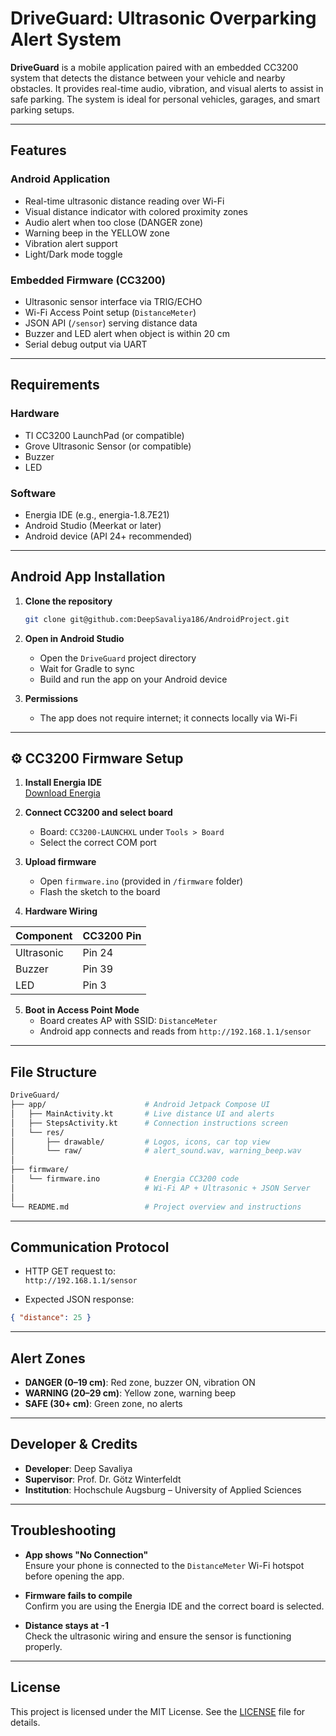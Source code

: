 # DriveGuard: Ultrasonic Overparking Alert System

**DriveGuard** is a mobile application paired with an embedded CC3200 system that detects the distance between your vehicle and nearby obstacles. It provides real-time audio, vibration, and visual alerts to assist in safe parking. The system is ideal for personal vehicles, garages, and smart parking setups.

---

## Features

### Android Application

- Real-time ultrasonic distance reading over Wi-Fi
- Visual distance indicator with colored proximity zones
- Audio alert when too close (DANGER zone)
- Warning beep in the YELLOW zone
- Vibration alert support
- Light/Dark mode toggle

### Embedded Firmware (CC3200)

- Ultrasonic sensor interface via TRIG/ECHO
- Wi-Fi Access Point setup (`DistanceMeter`)
- JSON API (`/sensor`) serving distance data
- Buzzer and LED alert when object is within 20 cm
- Serial debug output via UART

---

## Requirements

### Hardware

- TI CC3200 LaunchPad (or compatible)
- Grove Ultrasonic Sensor (or compatible)
- Buzzer
- LED

### Software

- Energia IDE (e.g., energia-1.8.7E21)
- Android Studio (Meerkat or later)
- Android device (API 24+ recommended)

---

## Android App Installation

1. **Clone the repository**
   ```bash
   git clone git@github.com:DeepSavaliya186/AndroidProject.git
   ```

2. **Open in Android Studio**
   - Open the `DriveGuard` project directory
   - Wait for Gradle to sync
   - Build and run the app on your Android device

3. **Permissions**
   - The app does not require internet; it connects locally via Wi-Fi

---

## ⚙️ CC3200 Firmware Setup

1. **Install Energia IDE**  
   [Download Energia](https://energia.nu/)

2. **Connect CC3200 and select board**
   - Board: `CC3200-LAUNCHXL` under `Tools > Board`
   - Select the correct COM port

3. **Upload firmware**
   - Open `firmware.ino` (provided in `/firmware` folder)
   - Flash the sketch to the board

4. **Hardware Wiring**

| Component  | CC3200 Pin |
|------------|-------------|
| Ultrasonic | Pin 24      |
| Buzzer     | Pin 39      |
| LED        | Pin 3       |

5. **Boot in Access Point Mode**
   - Board creates AP with SSID: `DistanceMeter`
   - Android app connects and reads from `http://192.168.1.1/sensor`

---

## File Structure

```bash
DriveGuard/
├── app/                      # Android Jetpack Compose UI
│   ├── MainActivity.kt       # Live distance UI and alerts
│   ├── StepsActivity.kt      # Connection instructions screen
│   └── res/
│       ├── drawable/         # Logos, icons, car top view
│       └── raw/              # alert_sound.wav, warning_beep.wav
│
├── firmware/
│   └── firmware.ino          # Energia CC3200 code
│                             # Wi-Fi AP + Ultrasonic + JSON Server
│
└── README.md                 # Project overview and instructions
```

---

## Communication Protocol

- HTTP GET request to:  
  `http://192.168.1.1/sensor`

- Expected JSON response:
```json
{ "distance": 25 }
```

---

## Alert Zones

- **DANGER (0–19 cm)**: Red zone, buzzer ON, vibration ON  
- **WARNING (20–29 cm)**: Yellow zone, warning beep  
- **SAFE (30+ cm)**: Green zone, no alerts

---

## Developer & Credits

- **Developer**: Deep Savaliya  
- **Supervisor**: Prof. Dr. Götz Winterfeldt  
- **Institution**: Hochschule Augsburg – University of Applied Sciences  

---

## Troubleshooting

- **App shows "No Connection"**  
  Ensure your phone is connected to the `DistanceMeter` Wi-Fi hotspot before opening the app.

- **Firmware fails to compile**  
  Confirm you are using the Energia IDE and the correct board is selected.

- **Distance stays at -1**  
  Check the ultrasonic wiring and ensure the sensor is functioning properly.

---

## License

This project is licensed under the MIT License. See the [LICENSE](LICENSE) file for details.
